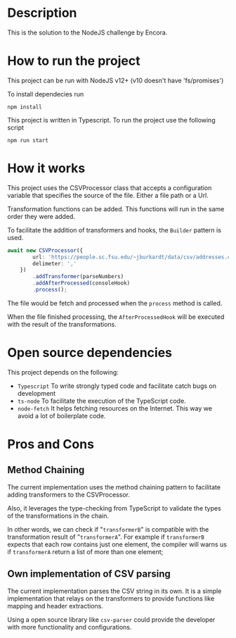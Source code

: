 Description
=
This is the solution to the NodeJS challenge by Encora.


How to run the project
=

This project can be run with NodeJS v12+ (v10 doesn't have 'fs/promises')

To install dependecies run 
```
npm install
```

This project is written in Typescript. To run the project use the following script
```
npm run start
```


How it works
=
This project uses the CSVProcessor class that accepts a configuration variable that specifies the source of the file. Either a file path or a Url.

Transformation functions can be added. This functions will run in the same order they were added.

To facilitate the addition of transformers and hooks, the `Builder` pattern is used.

``` ts
await new CSVProcessor({
        url: 'https://people.sc.fsu.edu/~jburkardt/data/csv/addresses.csv',
        delimeter: ','
    })
        .addTransformer(parseNumbers)
        .addAfterProcessed(consoleHook)
        .process();
```

The file would be fetch and processed when the `process` method is called.

When the file finished processing, the `AfterProcessedHook` will be executed with the result of the transformations.

Open source dependencies
=
This project depends on the following:
 - `Typescript` To write strongly typed code and facilitate catch bugs on development
 - `ts-node` To facilitate the execution of the TypeScript code.
 - `node-fetch` It helps fetching resources on the Internet. This way we avoid a lot of boilerplate code.

Pros and Cons
=
Method Chaining
-
The current implementation uses the method chaining pattern to facilitate adding transformers to the CSVProcessor.

Also, it leverages the type-checking from TypeScript to validate the types of the transformations in the chain.

In other words, we can check if "`transformerB`" is compatible with the transformation result of "`transformerA`". For example if `transformerB` expects that each row contains just one element, the compiler will warns us if `transformerA` return a list of more than one element; 

Own implementation of CSV parsing
-
The current implementation parses the CSV string in its own. It is a simple implementation that relays on the transformers to provide functions like mapping and header extractions.
 
Using a open source library like `csv-parser` could provide the developer with more functionality and configurations.